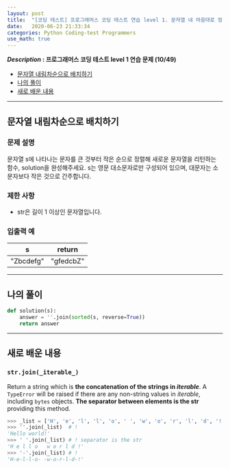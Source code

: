 ```yaml
---
layout: post
title:  "[코딩 테스트] 프로그래머스 코딩 테스트 연습 level 1. 문자열 내 마음대로 정렬하기"
date:   2020-06-23 21:33:34 
categories: Python Coding-test Programmers
use_math: true
---
```


**_Description_ : 프로그래머스 코딩 테스트 level 1 연습 문제 (10/49)**

* [문자열 내림차순으로 배치하기](#problem-description)
* [나의 풀이](#my-solution)
* [새로 배운 내용](#deep)

***

## 문자열 내림차순으로 배치하기 <a id="problem-description"></a>

### 문제 설명

문자열 s에 나타나는 문자를 큰 것부터 작은 순으로 정렬해 새로운 문자열을 리턴하는 함수, solution을 완성해주세요. s는 영문 대소문자로만 구성되어 있으며, 대문자는 소문자보다 작은 것으로 간주합니다.

### 제한 사항

-   str은 길이 1 이상인 문자열입니다.

### 입출력 예

| s | return |
| - | ------ |
| "Zbcdefg" | "gfedcbZ" |

***

## 나의 풀이 <a id='my-solution'></a>

```python
def solution(s):
	answer = ''.join(sorted(s, reverse=True))
	return answer
```

***

## 새로 배운 내용 <a id="deep"></a>

### `str.join(_iterable_)`
Return a string which is **the concatenation of the strings in _iterable_**. A `TypeError` will be raised if there are any non-string values in _iterable_, including `bytes` objects. **The separator between elements is the str** providing this method.

```python
>>> _list = ['H', 'e', 'l', 'l', 'o', ' ', 'w', 'o', 'r', 'l', 'd', '!']
>>> ''.join(_list)	# !
'Hello world!'
>>> ' '.join(_list) # ! separator is the str
'H e l l o   w o r l d !'
>>> '-'.join(_list) # !
'H-e-l-l-o- -w-o-r-l-d-!'
```

<!--stackedit_data:
eyJoaXN0b3J5IjpbMjAzMDE2NTk5NF19
-->
